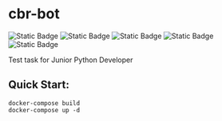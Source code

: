 # cbr-bot
![Static Badge](https://img.shields.io/badge/Python-0?style=flat-square&logo=python&color=010409)
![Static Badge](https://img.shields.io/badge/Poetry-0?style=flat-square&logo=Poetry&color=010409)
![Static Badge](https://img.shields.io/badge/Docker-0?style=flat-square&logo=Docker&color=010409)
![Static Badge](https://img.shields.io/badge/Flake8-0?style=flat-square&logo=Flake8&color=010409)
![Static Badge](https://img.shields.io/badge/Black-0?style=flat-square&logo=Black&color=010409)

Test task for Junior Python Developer

## Quick Start:
```
docker-compose build
docker-compose up -d
```